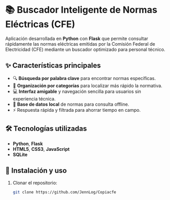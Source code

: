 # 📚 Buscador Inteligente de Normas Eléctricas (CFE)

Aplicación desarrollada en **Python** con **Flask** que permite consultar rápidamente las normas eléctricas emitidas por la Comisión Federal de Electricidad (CFE) mediante un buscador optimizado para personal técnico.

## ✨ Características principales
- 🔍 **Búsqueda por palabra clave** para encontrar normas específicas.
- 📂 **Organización por categorías** para localizar más rápido la normativa.
- 💻 **Interfaz amigable** y navegación sencilla para usuarios sin experiencia técnica.
- 📑 **Base de datos local** de normas para consulta offline.
- ⚡ Respuesta rápida y filtrada para ahorrar tiempo en campo.

## 🛠 Tecnologías utilizadas
- **Python**, **Flask**
- **HTML5**, **CSS3**, **JavaScript**
- **SQLite** 

## 🚀 Instalación y uso
1. Clonar el repositorio:
   ```bash
   git clone https://github.com/JennLog/Copiacfe
